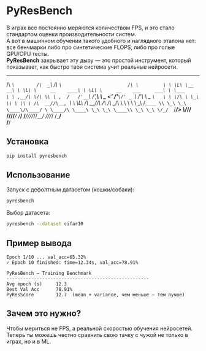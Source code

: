 # PyResBench

В играх все постоянно меряются количеством FPS, и это стало стандартом оценки производительности систем.  
А вот в машинном обучении такого удобного и наглядного эталона нет: все бенчмарки либо про синтетические FLOPS, либо про голые GPU/CPU тесты.  
**PyResBench** закрывает эту дыру — это простой инструмент, который показывает, как быстро твоя система учит реальные нейросети.  


 ____           ____                    ____                           __         
/\  _`\        /\  _`\                 /\  _`\                        /\ \        
\ \ \L\ \__  __\ \ \L\ \     __    ____\ \ \L\ \     __    ___     ___\ \ \___    
 \ \ ,__/\ \/\ \\ \ ,  /   /'__`\ /',__\\ \  _ <'  /'__`\/' _ `\  /'___\ \  _ `\  
  \ \ \/\ \ \_\ \\ \ \\ \ /\  __//\__, `\\ \ \L\ \/\  __//\ \/\ \/\ \__/\ \ \ \ \ 
   \ \_\ \/`____ \\ \_\ \_\ \____\/\____/ \ \____/\ \____\ \_\ \_\ \____\\ \_\ \_\
    \/_/  `/___/> \\/_/\/ /\/____/\/___/   \/___/  \/____/\/_/\/_/\/____/ \/_/\/_/
             /\___/                                                               
             \/__/                                                                

             
## Установка
```bash
pip install pyresbench
```

## Использование
Запуск с дефолтным датасетом (кошки/собаки):  
```bash
pyresbench
```

Выбор датасета:  
```bash
pyresbench --dataset cifar10
```

## Пример вывода
```
Epoch 1/10 ... val_acc=65.32%
✓ Epoch 10 finished: time=12.34s, val_acc=78.91%

PyResBench — Training Benchmark
----------------------------------------------------
Avg epoch (s)     12.3
Best Val Acc      78.91%
PyResScore        12.7  (mean + variance, чем меньше — тем лучше)
```

## Зачем это нужно?
Чтобы мериться не FPS, а реальной скоростью обучения нейросетей.  
Теперь ты можешь честно сравнить свою тачку с чужой не только в играх, но и в ML.
